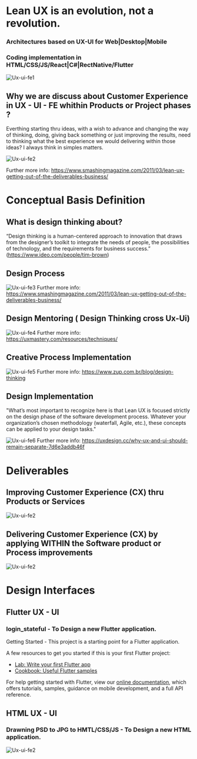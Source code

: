 # Lean UX is an evolution, not a revolution.
### Architectures based on UX-UI for Web|Desktop|Mobile
### Coding implementation in   HTML/CSS/JS/React|C#|RectNative/Flutter 

![Ux-ui-fe1](https://github.com/raazeved/ux-ui-front-end/blob/master/MovingFast.jpeg)

## Why we are discuss about Customer Experience in UX - UI - FE  whithin Products or Project phases ?
Everthing starting thru ideas, with a wish to advance and changing the way of thinking, doing, giving back something or just improving the results, need to thinking what the best experience we would delivering within those ideas? I always think in simples matters.

![Ux-ui-fe2](https://github.com/raazeved/ux-ui-front-end/blob/master/expectations.jpeg)

Further more info: https://www.smashingmagazine.com/2011/03/lean-ux-getting-out-of-the-deliverables-business/

# Conceptual Basis Definition

## What is design thinking about? 
“Design thinking is a human-centered approach to innovation that draws from the designer’s toolkit to integrate the needs of people, the possibilities of technology, and the requirements for business success.”
(https://www.ideo.com/people/tim-brown)

## Design Process 

![Ux-ui-fe3](https://github.com/raazeved/ux-ui-front-end/blob/master/phases_design_thinking.jpeg)
Further more info: https://www.smashingmagazine.com/2011/03/lean-ux-getting-out-of-the-deliverables-business/

## Design Mentoring ( Design Thinking cross Ux-Ui)  
![Ux-ui-fe4](https://github.com/raazeved/ux-ui-front-end/blob/master/TheGroupOfProcess_UX_Plan_Exec_Test.jpeg)
Further more info: https://uxmastery.com/resources/techniques/

## Creative Process Implementation 
![Ux-ui-fe5](https://github.com/raazeved/ux-ui-front-end/blob/master/diverge_converge.jpeg)
Further more info: https://www.zup.com.br/blog/design-thinking

## Design Implementation 
"What’s most important to recognize here is that Lean UX is focused strictly on the design phase of the software development process. Whatever your organization’s chosen methodology (waterfall, Agile, etc.), these concepts can be applied to your design tasks."

![Ux-ui-fe6](https://github.com/raazeved/ux-ui-front-end/blob/master/Diferences_Between_UX_UI.jpeg)
Further more info: https://uxdesign.cc/why-ux-and-ui-should-remain-separate-7d6e3addb46f

# Deliverables 

## Improving Customer Experience (CX) thru Products or Services 
![Ux-ui-fe2](https://github.com/raazeved/ux-ui-front-end/blob/master/TheDesignApplied_onUX_vs_UI.jpeg)

## Delivering Customer Experience (CX) by applying WITHIN the Software product or Process improvements 
![Ux-ui-fe2](https://github.com/raazeved/ux-ui-front-end/blob/master/prototypes.jpeg)


# Design Interfaces 

## Flutter UX - UI  
### login_stateful  - To Design a new Flutter application.

Getting Started - This project is a starting point for a Flutter application.

A few resources to get you started if this is your first Flutter project:

- [Lab: Write your first Flutter app](https://flutter.io/docs/get-started/codelab)
- [Cookbook: Useful Flutter samples](https://flutter.io/docs/cookbook)

For help getting started with Flutter, view our 
[online documentation](https://flutter.io/docs), which offers tutorials, 
samples, guidance on mobile development, and a full API reference.

## HTML UX - UI

### Drawning PSD to JPG to HMTL/CSS/JS - To Design a new HTML application.
![Ux-ui-fe2](https://github.com/raazeved/ux-ui-front-end/blob/master/UX/2EXEC/WEB.jpg)
